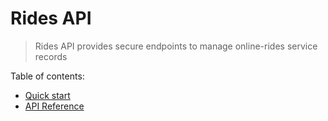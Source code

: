 # Rides API

> Rides API provides secure endpoints to manage online-rides service records

Table of contents:
  - [Quick start](quickstart.md)
  - [API Reference](api_reference.md)